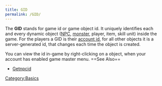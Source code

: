 ```yaml
---
title: GID
permalink: /GID/
---
```


The **GID** stands for game id or game object id. It uniquely identifies each and every dynamic object ([NPC](/NPC "wikilink"), [monster](/mob "wikilink"), player, item, skill unit) inside the game. For the players a GID is their [account id](/AID "wikilink"), for all other objects it is a server-generated id, that changes each time the object is created.

You can view the id in-game by right-clicking on a object, when your account has enabled game master menu.
==See Also==

-   [Getnpcid](/Getnpcid "wikilink")

[Category:Basics](/Category:Basics "wikilink")